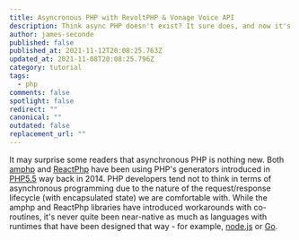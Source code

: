```yaml
---
title: Asyncronous PHP with RevoltPHP & Vonage Voice API
description: Think async PHP doesn't exist? It sure does, and now it's native!
author: james-seconde
published: false
published_at: 2021-11-12T20:08:25.763Z
updated_at: 2021-11-08T20:08:25.796Z
category: tutorial
tags:
  - php
comments: false
spotlight: false
redirect: ""
canonical: ""
outdated: false
replacement_url: ""
---
```

It may surprise some readers that asynchronous PHP is nothing new. Both [amphp]() and [ReactPhp]() have been using PHP's generators introduced in [PHP5.5]() way back in 2014. PHP developers tend not to think in terms of asynchronous programming due to the nature of the request/response lifecycle (with encapsulated state) we are comfortable with. While the amphp and ReactPhp libraries have introduced workarounds with co-routines, it's never quite been near-native as much as languages with runtimes that have been designed that way - for example, [node.js]() or [Go]().